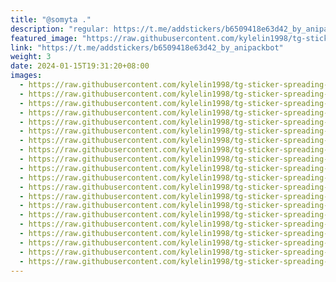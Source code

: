 ```yaml
---
title: "@somyta ."
description: "regular: https://t.me/addstickers/b6509418e63d42_by_anipackbot"
featured_image: "https://raw.githubusercontent.com/kylelin1998/tg-sticker-spreading-worldwide-images/main/img/ebcea153-b5a8-47a4-a601-86c7487790d8.jpg"
link: "https://t.me/addstickers/b6509418e63d42_by_anipackbot"
weight: 3
date: 2024-01-15T19:31:20+08:00
images:
  - https://raw.githubusercontent.com/kylelin1998/tg-sticker-spreading-worldwide-images/main/img/ebcea153-b5a8-47a4-a601-86c7487790d8.jpg
  - https://raw.githubusercontent.com/kylelin1998/tg-sticker-spreading-worldwide-images/main/img/7f3831e4-d9ea-4864-a844-109eb2a25b64.jpg
  - https://raw.githubusercontent.com/kylelin1998/tg-sticker-spreading-worldwide-images/main/img/e309a75b-6543-44f7-8a1e-752ba62e6d9b.jpg
  - https://raw.githubusercontent.com/kylelin1998/tg-sticker-spreading-worldwide-images/main/img/1cf3d65e-9655-43e2-a745-904f1ea5bc08.jpg
  - https://raw.githubusercontent.com/kylelin1998/tg-sticker-spreading-worldwide-images/main/img/3ed36147-6532-4eb3-b399-38fb947354ff.jpg
  - https://raw.githubusercontent.com/kylelin1998/tg-sticker-spreading-worldwide-images/main/img/142b39e0-f217-40cd-ac34-3f3de242e917.jpg
  - https://raw.githubusercontent.com/kylelin1998/tg-sticker-spreading-worldwide-images/main/img/73a8228f-f6bb-4a68-947f-0f2daba633c5.jpg
  - https://raw.githubusercontent.com/kylelin1998/tg-sticker-spreading-worldwide-images/main/img/0f72565f-a7d6-43c4-bfa2-25d1caaacae1.jpg
  - https://raw.githubusercontent.com/kylelin1998/tg-sticker-spreading-worldwide-images/main/img/26782ea4-c918-4b1d-adc5-1a83a3798d5e.jpg
  - https://raw.githubusercontent.com/kylelin1998/tg-sticker-spreading-worldwide-images/main/img/49e5693b-45cc-4dcb-b099-940cc9266edc.jpg
  - https://raw.githubusercontent.com/kylelin1998/tg-sticker-spreading-worldwide-images/main/img/c571698c-8c91-4464-9b0c-6c29020cbb35.jpg
  - https://raw.githubusercontent.com/kylelin1998/tg-sticker-spreading-worldwide-images/main/img/5fc7dbd9-535d-4dc5-bb6b-b9d2f6ca1e79.jpg
  - https://raw.githubusercontent.com/kylelin1998/tg-sticker-spreading-worldwide-images/main/img/ef5f025b-8ef7-49e6-a8f8-ce72cef7af1d.jpg
  - https://raw.githubusercontent.com/kylelin1998/tg-sticker-spreading-worldwide-images/main/img/1efd0d4a-c271-43b9-9bae-e1511f7c8add.jpg
  - https://raw.githubusercontent.com/kylelin1998/tg-sticker-spreading-worldwide-images/main/img/988a8b1f-42ff-456f-81c6-dfabd6d74839.jpg
  - https://raw.githubusercontent.com/kylelin1998/tg-sticker-spreading-worldwide-images/main/img/12a34b9e-28bb-4c29-9820-0284c6fd789d.jpg
  - https://raw.githubusercontent.com/kylelin1998/tg-sticker-spreading-worldwide-images/main/img/23639f25-6e8b-4269-8654-f992bed9ccce.jpg
  - https://raw.githubusercontent.com/kylelin1998/tg-sticker-spreading-worldwide-images/main/img/7199e4d5-6d1c-4efd-a16b-c1103c7b4b9b.jpg
  - https://raw.githubusercontent.com/kylelin1998/tg-sticker-spreading-worldwide-images/main/img/372f03f0-912c-40e1-80dd-5192d04453af.jpg
  - https://raw.githubusercontent.com/kylelin1998/tg-sticker-spreading-worldwide-images/main/img/639a6c62-c787-4a20-8ad9-9ba4f675efad.jpg
---
```

